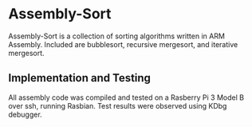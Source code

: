# Assembly-Sort

Assembly-Sort is a collection of sorting algorithms written in ARM Assembly. Included are bubblesort, recursive mergesort, and iterative mergesort.

## Implementation and Testing

All assembly code was compiled and tested on a Rasberry Pi 3 Model B over ssh, running Rasbian. Test results were observed using KDbg debugger.
